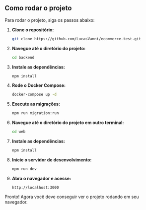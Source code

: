 ## Como rodar o projeto

Para rodar o projeto, siga os passos abaixo:

1. **Clone o repositório:**
   ```bash
   git clone https://github.com/LucasVanni/ecommerce-test.git
   ```
2. **Navegue até o diretório do projeto:**
   ```bash
   cd backend
   ```
3. **Instale as dependências:**

   ```bash
   npm install
   ```

4. **Rode o Docker Compose:**
   ```bash
   docker-compose up -d
   ```
5. **Execute as migrações:**

   ```bash
   npm run migration:run
   ```

6. **Navegue até o diretório do projeto em outro terminal:**

   ```bash
   cd web
   ```

7. **Instale as dependências:**

   ```bash
   npm install
   ```

8. **Inicie o servidor de desenvolvimento:**

   ```bash
   npm run dev

   ```

9. **Abra o navegador e acesse:**
   ```
   http://localhost:3000
   ```

Pronto! Agora você deve conseguir ver o projeto rodando em seu navegador.
